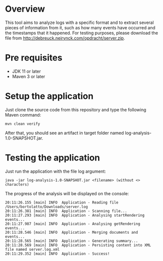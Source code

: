 # Overview

This tool aims to analyze logs with a specific format and to extract several pieces of information from it, such as how many events have occurred and the timestamps that it happened.
For testing purposes, please download the file from http://debreuck.neirynck.com/opdracht/server.zip.

# Pre requisites
*  JDK 11 or later
*  Maven 3 or later

# Setup the application
Just clone the source code from this repository and type the following Maven command:
```
mvn clean verify
```
After that, you should see an artifact in target folder named log-analysis-1.0-SNAPSHOT.jar.

# Testing the application
Just run the application with the file log argument: 
```
java -jar log-analysis-1.0-SNAPSHOT.jar <filename> (without <> characters)
```

The progress of the analysis will be displayed on the console:
```
20:11:26.155 [main] INFO  Application - Reading file /Users/bortolatto/Downloads/server.log
20:11:26.381 [main] INFO  Application - Scanning file...
20:11:27.293 [main] INFO  Application - Analysing startRendering events...
20:11:27.987 [main] INFO  Application - Analysing getRendering events...
20:11:28.546 [main] INFO  Application - Merging documents and events...
20:11:28.565 [main] INFO  Application - Generating summary...
20:11:28.569 [main] INFO  Application - Persisting content into XML file named server.log.xml
20:11:29.352 [main] INFO  Application - Success!
```

